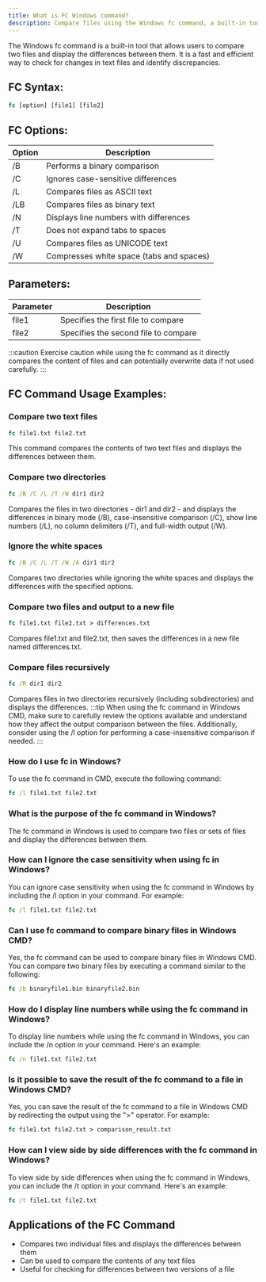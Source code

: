 ```yaml
---
title: What is FC Windows command?
description: Compare files using the Windows fc command, a built-in tool to find the differences between two text files quickly and efficiently.
---
```


The Windows fc command is a built-in tool that allows users to compare two files and display the differences between them. It is a fast and efficient way to check for changes in text files and identify discrepancies.

## FC Syntax:
```cmd
fc [option] [file1] [file2]
```

## FC Options:
| Option | Description                            |
|--------|----------------------------------------|
| /B     | Performs a binary comparison            |
| /C     | Ignores case-sensitive differences      |
| /L     | Compares files as ASCII text           |
| /LB    | Compares files as binary text          |
| /N     | Displays line numbers with differences  |
| /T     | Does not expand tabs to spaces         |
| /U     | Compares files as UNICODE text         |
| /W     | Compresses white space (tabs and spaces)|

## Parameters:
| Parameter | Description                 |
|-----------|-----------------------------|
| file1     | Specifies the first file to compare  |
| file2     | Specifies the second file to compare |

:::caution
Exercise caution while using the fc command as it directly compares the content of files and can potentially overwrite data if not used carefully.
:::
## FC Command Usage Examples:
### Compare two text files
```cmd
fc file1.txt file2.txt
```
This command compares the contents of two text files and displays the differences between them.

### Compare two directories
```cmd
fc /B /C /L /T /W dir1 dir2
```
Compares the files in two directories - dir1 and dir2 - and displays the differences in binary mode (/B), case-insensitive comparison (/C), show line numbers (/L), no column delimiters (/T), and full-width output (/W).

### Ignore the white spaces
```cmd
fc /B /C /L /T /W /A dir1 dir2
```
Compares two directories while ignoring the white spaces and displays the differences with the specified options.

### Compare two files and output to a new file
```cmd
fc file1.txt file2.txt > differences.txt
```
Compares file1.txt and file2.txt, then saves the differences in a new file named differences.txt.

### Compare files recursively
```cmd
fc /R dir1 dir2
```
Compares files in two directories recursively (including subdirectories) and displays the differences.
:::tip
When using the fc command in Windows CMD, make sure to carefully review the options available and understand how they affect the output comparison between the files. Additionally, consider using the /l option for performing a case-insensitive comparison if needed.
:::

### How do I use fc in Windows?
To use the fc command in CMD, execute the following command:
```cmd
fc /l file1.txt file2.txt
```

### What is the purpose of the fc command in Windows?
The fc command in Windows is used to compare two files or sets of files and display the differences between them.

### How can I ignore the case sensitivity when using fc in Windows?
You can ignore case sensitivity when using the fc command in Windows by including the /l option in your command. For example:
```cmd
fc /l file1.txt file2.txt
```

### Can I use fc command to compare binary files in Windows CMD?
Yes, the fc command can be used to compare binary files in Windows CMD. You can compare two binary files by executing a command similar to the following:
```cmd
fc /b binaryfile1.bin binaryfile2.bin
```

### How do I display line numbers while using the fc command in Windows?
To display line numbers while using the fc command in Windows, you can include the /n option in your command. Here's an example:
```cmd
fc /n file1.txt file2.txt
```

### Is it possible to save the result of the fc command to a file in Windows CMD?
Yes, you can save the result of the fc command to a file in Windows CMD by redirecting the output using the ">" operator. For example:
```cmd
fc file1.txt file2.txt > comparison_result.txt
```

### How can I view side by side differences with the fc command in Windows?
To view side by side differences when using the fc command in Windows, you can include the /t option in your command. Here's an example:
```cmd
fc /t file1.txt file2.txt
```
## Applications of the FC Command
- Compares two individual files and displays the differences between them
- Can be used to compare the contents of any text files
- Useful for checking for differences between two versions of a file